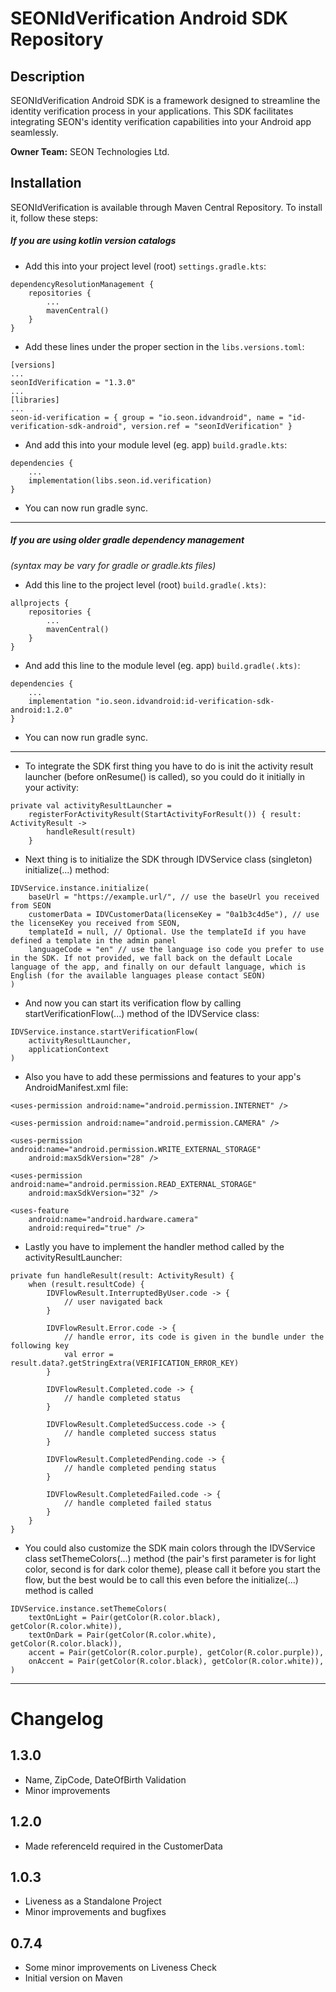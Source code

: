 # SEONIdVerification Android SDK Repository

## Description

SEONIdVerification Android SDK is a framework designed to streamline the identity verification process in your applications. This SDK facilitates integrating SEON's identity verification capabilities into your Android app seamlessly.

**Owner Team:** SEON Technologies Ltd.

## Installation

SEONIdVerification is available through Maven Central Repository. To install it, follow these steps:

##### If you are using kotlin version catalogs

- Add this into your project level (root) `settings.gradle.kts`:

```
dependencyResolutionManagement {
    repositories {
        ...
        mavenCentral()
    }
}
```
- Add these lines under the proper section in the `libs.versions.toml`:

```
[versions]
...
seonIdVerification = "1.3.0"
...
[libraries]
...
seon-id-verification = { group = "io.seon.idvandroid", name = "id-verification-sdk-android", version.ref = "seonIdVerification" }
```

- And add this into your module level (eg. app) `build.gradle.kts`:

```
dependencies {
    ...
    implementation(libs.seon.id.verification)
}
```

- You can now run gradle sync.

------------

##### If you are using older gradle dependency management
*(syntax may be vary for gradle or gradle.kts files)*

- Add this line to the project level (root) `build.gradle(.kts)`:

```
allprojects {
    repositories {
        ...
        mavenCentral()
    }
}
```

- And add this line to the module level (eg. app) `build.gradle(.kts)`:

```
dependencies {
    ...
    implementation "io.seon.idvandroid:id-verification-sdk-android:1.2.0"
}
```

- You can now run gradle sync.

------------

- To integrate the SDK first thing you have to do is init the activity result launcher (before onResume() is called), so you could do it initially in your activity:

```
private val activityResultLauncher =
    registerForActivityResult(StartActivityForResult()) { result: ActivityResult ->
        handleResult(result)
    }
```

- Next thing is to initialize the SDK through IDVService class (singleton) initialize(...) method:

```
IDVService.instance.initialize(
    baseUrl = "https://example.url/", // use the baseUrl you received from SEON
    customerData = IDVCustomerData(licenseKey = "0a1b3c4d5e"), // use the licenseKey you received from SEON,
    templateId = null, // Optional. Use the templateId if you have defined a template in the admin panel
    languageCode = "en" // use the language iso code you prefer to use in the SDK. If not provided, we fall back on the default Locale language of the app, and finally on our default language, which is English (for the available languages please contact SEON)
)
```

- And now you can start its verification flow by calling startVerificationFlow(...) method of the IDVService class:

```
IDVService.instance.startVerificationFlow(
    activityResultLauncher,
    applicationContext
)
```

- Also you have to add these permissions and features to your app's AndroidManifest.xml file:

```
<uses-permission android:name="android.permission.INTERNET" />

<uses-permission android:name="android.permission.CAMERA" />

<uses-permission android:name="android.permission.WRITE_EXTERNAL_STORAGE"
    android:maxSdkVersion="28" />

<uses-permission android:name="android.permission.READ_EXTERNAL_STORAGE"
    android:maxSdkVersion="32" />

<uses-feature
    android:name="android.hardware.camera"
    android:required="true" />
```

- Lastly you have to implement the handler method called by the activityResultLauncher:

```
private fun handleResult(result: ActivityResult) {
    when (result.resultCode) {
        IDVFlowResult.InterruptedByUser.code -> {
            // user navigated back
        }

        IDVFlowResult.Error.code -> {
            // handle error, its code is given in the bundle under the following key
            val error = result.data?.getStringExtra(VERIFICATION_ERROR_KEY)
        }

        IDVFlowResult.Completed.code -> {
            // handle completed status
        }
        
        IDVFlowResult.CompletedSuccess.code -> {
            // handle completed success status
        }
        
        IDVFlowResult.CompletedPending.code -> {
            // handle completed pending status
        }
        
        IDVFlowResult.CompletedFailed.code -> {
            // handle completed failed status
        }
    }
}
```

- You could also customize the SDK main colors through the IDVService class setThemeColors(...) method (the pair's first parameter is for light color, second is for dark color theme), please call it before you start the flow, but the best would be to call this even before the initialize(...) method is called

```
IDVService.instance.setThemeColors(
    textOnLight = Pair(getColor(R.color.black), getColor(R.color.white)),
    textOnDark = Pair(getColor(R.color.white), getColor(R.color.black)),
    accent = Pair(getColor(R.color.purple), getColor(R.color.purple)),
    onAccent = Pair(getColor(R.color.black), getColor(R.color.white)),
)
```

------------

# Changelog

## 1.3.0
-   Name, ZipCode, DateOfBirth Validation
-   Minor improvements

## 1.2.0
-   Made referenceId required in the CustomerData

## 1.0.3
-   Liveness as a Standalone Project
-   Minor improvements and bugfixes
## 0.7.4
-   Some minor improvements on Liveness Check
-	Initial version on Maven
